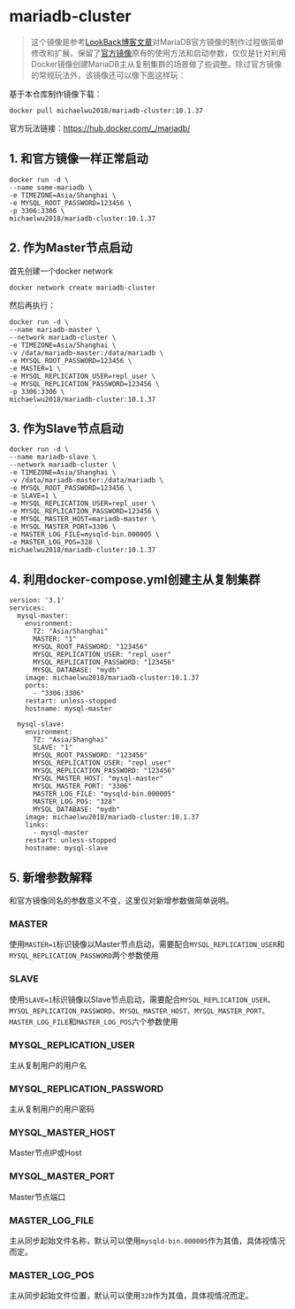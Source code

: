 # mariadb-cluster
> 这个镜像是参考[LookBack博客文章](https://www.dwhd.org/20151202_220310.html)对MariaDB官方镜像的制作过程做简单修改和扩展，保留了[官方镜像](https://hub.docker.com/_/mariadb/)原有的使用方法和启动参数，仅仅是针对利用Docker镜像创建MariaDB主从复制集群的场景做了些调整。除过官方镜像的常规玩法外，该镜像还可以像下面这样玩：

基于本仓库制作镜像下载：
```
docker pull michaelwu2018/mariadb-cluster:10.1.37
```
官方玩法链接：https://hub.docker.com/_/mariadb/
## 1. 和官方镜像一样正常启动
```
docker run -d \
--name some-mariadb \
-e TIMEZONE=Asia/Shanghai \
-e MYSQL_ROOT_PASSWORD=123456 \
-p 3306:3306 \
michaelwu2018/mariadb-cluster:10.1.37
```
## 2. 作为Master节点启动
首先创建一个docker network
```
docker network create mariadb-cluster
```
然后再执行：
```
docker run -d \
--name mariadb-master \
--network mariadb-cluster \
-e TIMEZONE=Asia/Shanghai \
-v /data/mariadb-master:/data/mariadb \
-e MYSQL_ROOT_PASSWORD=123456 \
-e MASTER=1 \
-e MYSQL_REPLICATION_USER=repl_user \
-e MYSQL_REPLICATION_PASSWORD=123456 \
-p 3306:3306 \
michaelwu2018/mariadb-cluster:10.1.37
```
## 3. 作为Slave节点启动
```
docker run -d \
--name mariadb-slave \
--network mariadb-cluster \
-e TIMEZONE=Asia/Shanghai \
-v /data/mariadb-master:/data/mariadb \
-e MYSQL_ROOT_PASSWORD=123456 \
-e SLAVE=1 \
-e MYSQL_REPLICATION_USER=repl_user \
-e MYSQL_REPLICATION_PASSWORD=123456 \
-e MYSQL_MASTER_HOST=mariadb-master \
-e MYSQL_MASTER_PORT=3306 \
-e MASTER_LOG_FILE=mysqld-bin.000005 \
-e MASTER_LOG_POS=328 \
michaelwu2018/mariadb-cluster:10.1.37
```
## 4. 利用docker-compose.yml创建主从复制集群
```
version: '3.1'
services:
  mysql-master:
    environment:
      TZ: "Asia/Shanghai"
      MASTER: "1"
      MYSQL_ROOT_PASSWORD: "123456"
      MYSQL_REPLICATION_USER: "repl_user"
      MYSQL_REPLICATION_PASSWORD: "123456"
      MYSQL_DATABASE: "mydb"
    image: michaelwu2018/mariadb-cluster:10.1.37
    ports:
      - "3306:3306"
    restart: unless-stopped
    hostname: mysql-master

  mysql-slave:
    environment:
      TZ: "Asia/Shanghai"
      SLAVE: "1"
      MYSQL_ROOT_PASSWORD: "123456"
      MYSQL_REPLICATION_USER: "repl_user"
      MYSQL_REPLICATION_PASSWORD: "123456"
      MYSQL_MASTER_HOST: "mysql-master"
      MYSQL_MASTER_PORT: "3306"
      MASTER_LOG_FILE: "mysqld-bin.000005"
      MASTER_LOG_POS: "328"
      MYSQL_DATABASE: "mydb"
    image: michaelwu2018/mariadb-cluster:10.1.37
    links:
      - mysql-master
    restart: unless-stopped
    hostname: mysql-slave
```
## 5. 新增参数解释
和官方镜像同名的参数意义不变，这里仅对新增参数做简单说明。
### MASTER
使用`MASTER=1`标识镜像以Master节点启动，需要配合`MYSQL_REPLICATION_USER`和`MYSQL_REPLICATION_PASSWORD`两个参数使用
### SLAVE
使用`SLAVE=1`标识镜像以Slave节点启动，需要配合`MYSQL_REPLICATION_USER`、`MYSQL_REPLICATION_PASSWORD`、`MYSQL_MASTER_HOST`、`MYSQL_MASTER_PORT`、`MASTER_LOG_FILE`和`MASTER_LOG_POS`六个参数使用
### MYSQL_REPLICATION_USER
主从复制用户的用户名
### MYSQL_REPLICATION_PASSWORD
主从复制用户的用户密码
### MYSQL_MASTER_HOST
Master节点IP或Host
### MYSQL_MASTER_PORT
Master节点端口
### MASTER_LOG_FILE
主从同步起始文件名称，默认可以使用`mysqld-bin.000005`作为其值，具体视情况而定。
### MASTER_LOG_POS
主从同步起始文件位置，默认可以使用`328`作为其值，具体视情况而定。
